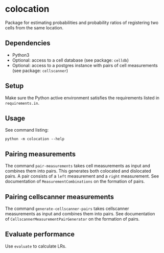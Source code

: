 colocation
==========

Package for estimating probabilities and probability ratios of registering
two cells from the same location.

Dependencies
------------

* Python3
* Optional: access to a cell database (see package: `celldb`)
* Optional: access to a postgres instance with pairs of cell measurements (see package:
  `cellscanner`)

Setup
-----

Make sure the Python active environment satisfies the requirements listed in
`requirements.in`.

Usage
-----

See command listing:
```commandline
python -m colocation --help
```

## Pairing measurements

The command `pair-measurements` takes cell measurements as input and combines them into pairs.
This generates both colocated and dislocated pairs. A pair consists of a `left` measurement and a
`right` measurement. See documentation of `MeasurementCombinations` on the formation of pairs.

## Pairing cellscanner measurements

The command `generate-cellscanner-pairs` takes cellscanner measurements as input and combines them
into pairs. See documentation of `CellscannerMeasurementPairGenerator` on the formation of pairs.


## Evaluate performance

Use `evaluate` to calculate LRs.
